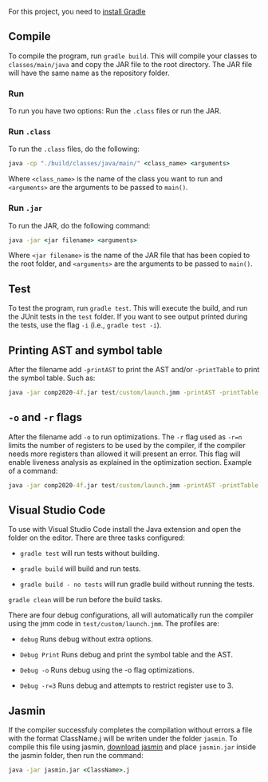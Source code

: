 
For this project, you need to [install Gradle](https://gradle.org/install/)

## Compile

To compile the program, run ``gradle build``. This will compile your classes to ``classes/main/java`` and copy the JAR file to the root directory. The JAR file will have the same name as the repository folder.

### Run

To run you have two options: Run the ``.class`` files or run the JAR.

### Run ``.class``

To run the ``.class`` files, do the following:

```cmd
java -cp "./build/classes/java/main/" <class_name> <arguments>
```

Where ``<class_name>`` is the name of the class you want to run and ``<arguments>`` are the arguments to be passed to ``main()``.

### Run ``.jar``

To run the JAR, do the following command:

```cmd
java -jar <jar filename> <arguments>
```

Where ``<jar filename>`` is the name of the JAR file that has been copied to the root folder, and ``<arguments>`` are the arguments to be passed to ``main()``.

## Test

To test the program, run ``gradle test``. This will execute the build, and run the JUnit tests in the ``test`` folder. If you want to see output printed during the tests, use the flag ``-i`` (i.e., ``gradle test -i``).

## Printing AST and symbol table

After the filename add ``-printAST`` to print the AST and/or ``-printTable`` to print the symbol table. Such as:
```cmd
java -jar comp2020-4f.jar test/custom/launch.jmm -printAST -printTable
```

## ``-o`` and ``-r`` flags

After the filename add ``-o`` to run optimizations.
The ``-r`` flag used as ``-r=n`` limits the number of registers to be used by the compiler, if the compiler needs more registers than allowed it will present an error. This flag will enable liveness analysis as explained in the optimization section.
Example of a command:
```cmd
java -jar comp2020-4f.jar test/custom/launch.jmm -printAST -printTable -o -r=4
```

## Visual Studio Code

To use with Visual Studio Code install the Java extension and open the folder on the editor. There are three tasks configured:

* ``gradle test`` will run tests without building.

* ``gradle build`` will build and run tests.

* ``gradle build - no tests`` will run gradle build without running the tests.

``gradle clean`` will be run before the build tasks.

There are four debug configurations, all will automatically run the compiler using the jmm code in ``test/custom/launch.jmm``. The profiles are:

* ``debug`` Runs debug without extra options.

* ``Debug Print`` Runs debug and print the symbol table and the AST.

* ``Debug -o`` Runs debug using the -o flag optimizations.

* ``Debug -r=3`` Runs debug and attempts to restrict register use to 3.


## Jasmin
If the compiler successfuly completes the compilation without errors a file with the format ClassName.j will be writen under the folder ``jasmin``. To compile this file using jasmin,  [download jasmin](https://sourceforge.net/projects/jasmin/files/) and place ``jasmin.jar`` inside the jasmin folder, then run the command:

```cmd
java -jar jasmin.jar <ClassName>.j
```
